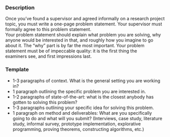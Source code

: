 ### Description
Once you’ve found a supervisor and agreed informally on a research project topic, you must write a one-page problem statement. Your supervisor must formally agree to this problem statement.  
Your problem statement should explain what problem you are solving, why anyone would be interested in that, and roughly how you imagine to go about it. The “why” part is by far the most important.
Your problem statement must be of impeccable quality: it is the first thing the examiners see, and first impressions last.

### Template
- 1-3 paragraphs of context. What is the general setting you are working in?
- 1 paragraph outlining the specific problem you are interested in.
- 1-2 paragraphs of state-of-the-art: what is the closest anybody has gotten to solving this problem?
- 1-3 paragraphs outlining your specific idea for solving this problem.
- 1 paragraph on method and deliverables: What are you specifically going to do and what will you submit? (Interviews, case study, literature study, informal survey, prototype implementation, explorative programming, proving theorems, constructing algorithms, etc.)<script>
MathJax = {
  tex: {
    inlineMath: [["$", "$"], ["\\(", "\\)"]]
  }
};
</script>
<script id="MathJax-script" async src="https://cdn.jsdelivr.net/npm/mathjax@3/es5/tex-chtml.js"></script>
